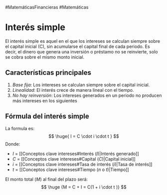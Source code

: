 #MatemáticasFinancieras #Matemáticas 
# Interés simple

El interés simple es aquel en el que los intereses se calculan siempre sobre el capital inicial (C), sin acumularse el capital final de cada periodo. Es decir, el dinero que genera una inversión o préstamo no se reinvierte, solo se cobra sobre el mismo monto inicial.

## Características principales

1. *Base fija*: Los intereses se calculan siempre sobre el capital inicial.
2. *Linealidad*: El interés crece de manera lineal con el tiempo.
3. *No hay reinversión*: Los intereses generados en un periodo no producen más intereses en los siguientes

## Fórmula del interés simple

La formula es:
$$
\huge{ I = C \cdot i \cdot t }
$$
Donde:
- $I$ = [[Conceptos clave intereses#Interés ($I$)|Interés generado]]
- $C$ = [[Conceptos clave intereses#Capital ($C$)|Capital inicial]]
- $i$ = [[Conceptos clave intereses#Tasa de interés ($i$)|Tasa de interés]]
- $t$ = [[Conceptos clave intereses#Tiempo ($n$ o $t$)|Tiempo]]

El monto total ($M$) al final del plazo será:
$$ \huge {M = C + I = C(1 + i \cdot t )} $$
